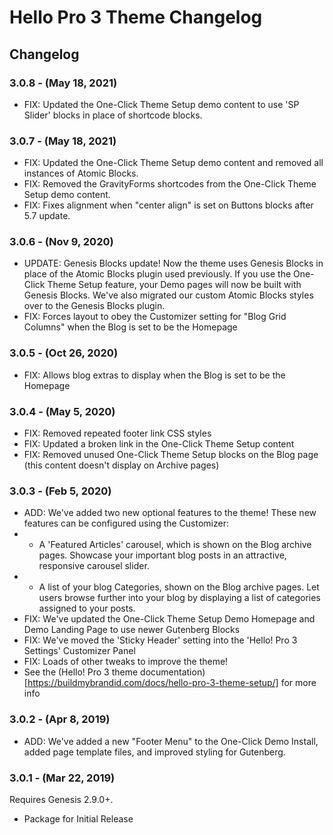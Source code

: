 # Hello Pro 3 Theme Changelog

## Changelog

### 3.0.8 - (May 18, 2021)
* FIX: Updated the One-Click Theme Setup demo content to use 'SP Slider' blocks in place of shortcode blocks.

### 3.0.7 - (May 18, 2021)
* FIX: Updated the One-Click Theme Setup demo content and removed all instances of Atomic Blocks.
* FIX: Removed the GravityForms shortcodes from the One-Click Theme Setup demo content.
* FIX: Fixes alignment when "center align" is set on Buttons blocks after 5.7 update.

### 3.0.6 - (Nov 9, 2020)
* UPDATE: Genesis Blocks update! Now the theme uses Genesis Blocks in place of the Atomic Blocks plugin used previously. If you use the One-Click Theme Setup feature, your Demo pages will now be built with Genesis Blocks. We've also migrated our custom Atomic Blocks styles over to the Genesis Blocks plugin.
* FIX: Forces layout to obey the Customizer setting for "Blog Grid Columns" when the Blog is set to be the Homepage

### 3.0.5 - (Oct 26, 2020)
* FIX: Allows blog extras to display when the Blog is set to be the Homepage

### 3.0.4 - (May 5, 2020)
* FIX: Removed repeated footer link CSS styles
* FIX: Updated a broken link in the One-Click Theme Setup content
* FIX: Removed unused One-Click Theme Setup blocks on the Blog page (this content doesn't display on Archive pages)

### 3.0.3 - (Feb 5, 2020)
* ADD: We've added two new optional features to the theme! These new features can be configured using the Customizer:
* - A 'Featured Articles' carousel, which is shown on the Blog archive pages. Showcase your important blog posts in an attractive, responsive carousel slider.
* - A list of your blog Categories, shown on the Blog archive pages. Let users browse further into your blog by displaying a list of categories assigned to your posts.
* FIX: We've updated the One-Click Theme Setup Demo Homepage and Demo Landing Page to use newer Gutenberg Blocks
* FIX: We've moved the 'Sticky Header' setting into the 'Hello! Pro 3 Settings' Customizer Panel
* FIX: Loads of other tweaks to improve the theme!
* See the (Hello! Pro 3 theme documentation)[https://buildmybrandid.com/docs/hello-pro-3-theme-setup/] for more info

### 3.0.2 - (Apr 8, 2019)
* ADD: We've added a new "Footer Menu" to the One-Click Demo Install, added page template files, and improved styling for Gutenberg.

### 3.0.1 - (Mar 22, 2019)
Requires Genesis 2.9.0+.
* Package for Initial Release
